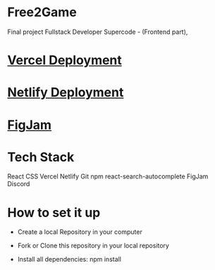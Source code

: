 # Free2Game

Final project Fullstack Developer Supercode - (Frontend part),

# [Vercel Deployment](https://free2-game.vercel.app/)

# [Netlify Deployment](https://magnificent-begonia-e16361.netlify.app/)

# [FigJam](https://www.figma.com/file/Ral3d2PoGd6DHfJ7HKB4rG/Untitled?type=whiteboard&node-id=0-1&t=OskslBGUuywUJFNL-0)

# Tech Stack

React
CSS
Vercel
Netlify
Git
npm
react-search-autocomplete
FigJam
Discord

# How to set it up

- Create a local Repository in your computer

- Fork or Clone this repository in your local repository

- Install all dependencies: npm install
